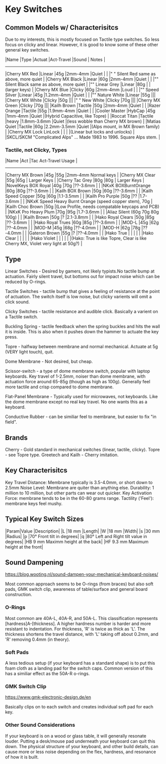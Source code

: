 # Key Switches

## Common Models w/ Characterisitcs

Due to my interests, this is mostly focused on Tactile type switches. So less focus on clicky and linear. However, it is good to know some of these other general key switches.

|Name            |Type    |Actuat  |Act-Travel  |Sound | Notes  |
________________________________________________________
|Cherry MX Red   |Linear  |45g     |2mm-4mm     |Quiet | |
|" " Silent Red      same as above, more quiet |
|Cherry MX Black |Linear  |60g     |2mm-4mm     |Quiet | |
|"" Silent Black     same as above, more quiet |
|"" Linear Grey  |Linear  |80g      | |           (larger keys) |
|Cherry MX Blue  |Clicky  |60g     |2mm-4mm     |Loud | |
|"" Speed Silver |Linear  |45g     |1.2mm-4mm   |Quiet | |
|"" Nature White |Linear  |55g     |||
|Cherry MX White |Clicky  |50g     |||
|" " New White   |Clicky  |70g     |||
|Cherry MX Green |Clicky  |70g     |||
|Kailh Brown     |Tactile |50g     |2mm-4mm     |Quiet | |
|Razer Orange    |Tactile |55g     |1.9mm-4mm   |Quiet | |
|Cooler Master   |HybCap  |45g     |1mm-4mm     |Quiet |(Hybrid Capacitive, like Topre) |
|Roccat Titan    |Tactile |heavy   |1.8mm-3.6mm |Quiet |(less wobble than Cherry MX brown) |
|Matias Quiet    |Tactile |60g     |2.2mm-3.5mm |Quiet |(Alps mount, in MX Brown family) |
|Cherry MX Lock   LinLock |        |            |      |(Linear but locks and unlocks) |
|SKCL/SKCM "Complicated Alps" ... Made 1983 to 1996. Square Alps stem. |

### Tactile, not Clicky, Types

|Name                |Act |Tac Act-Travel  Usage |
________________________________________________________
|Cherry MX Brown     |45g |55g |2mm-4mm     Normal keys |
|Cherry MX Clear     |55g |65g |            Larger Keys |
|Cherry Tac Grey     |80g |80g |            Larger Keys |
|NovelKeys BOX Royal |40g |70g |??-3.6mm | |
|NKxK BOXBurntOrange |60g |80g |??-3.6mm | |
|Kailh BOX Brown     |50g |60g |??-3.6mm | |
|Kailh Speed Copper  |50g |60g |1.1-3.5mm | |
|Kailh Pro Purple    |50g |??  |1.7-3.6mm | |
|NKxK Speed Heavy Burnt Orange (speed copper stem), 70g |
|Kailh Choc Brown    |50g |(Low Profile, needs compatable keycaps and PCB) |
|NKxK Pro Heavy Plum |70g |95g |1.7-3.6mm | |
|Aliaz Silent       (60g 70g 80g 100g) | |
|Kailh Brown         |50g |?   |2.1-3.8mm | |
|Hako Royal Clears   |50g |85g |??-3.6mm | |
|Hako Royal Trues    |60g |85g |??-3.6mm | |
|MOD-L               |45g |62g |??-4.0mm | |
|MOD-M               |45g |68g |??-4.0mm | |
|MOD-H               |62g |78g |??-4.0mm | |
|Gateron Brown       |55g |?   |??-4.0mm | |
|Hako True | | | | |
|Hako Clear | | | | |
|Hako Violet | | | | |
|(Hako: True is like Topre, Clear is like Cherry MX, Violet very light at 50g?) |

## Type

Linear Switches - Desired by gamers, not likely typists.No tactile bump at actuation. Fairly silent travel, but bottoms out for impact noise which can be reduced by O-rings.

Tactile Switches - tactile bump that gives a feeling of resistance at the point of actuation. The switch itself is low noise, but clicky varients will omit a click sound.

Clicky Switches - tactile resistance and audible click. Basically a varient on a Tactile switch.

Buckling Spring - tactile feedback when the spring buckles and hits the wall it is inside. This is also when it pushes down the hammer to actuate the key press.

Topre - halfway between membrane and normal mechanical. Actuate at 5g (VERY light touch), quit.

Dome Membrane - Not desired, but cheap.

Scissor-switch - a type of dome membrane switch, popular with laptop keyboards. Key travel of 1-2.5mm, noiser than dome membrane, with actuation force around 65-85g (though as high as 100g). Generally feel more tactile and crisp compared to dome membrane.

Flat-Panel Membrane - Typically used for microwaves, not keyboards. Like the dome membrane except no real key travel. No one wants this as a keyboard.

Conductive Rubber - can be similiar feel to membrane, but easier to fix "in field".

## Brands

Cherry - Gold standard in mechanical switches (linear, tactile, clicky).
Topre - see Topre type.
Greetech and Kailh - Cherry imitation.

## Key Characterisitcs

Key Travel Distance: Membrane typically is 3.5-4.0mm, or short down to 2.5mm
Noise Level: Membrane are quiter than anything else.
Durability: 1 million to 10 million, but other parts can wear out quicker.
Key Activation Force: membrane tends to be in the 60-80 grams range.
Tactility ('Feel'): membrane keys feel mushy.

## Typical Key Switch Sizes

|Param|Value  |Description|
|L    |18 mm  |Length|
|W    |18 mm  |Width|
|s    |30 mm  |Radius|
|p     |70° Front tilt in degrees|
|q     |80° Left and Right tilt value in degrees|
|HB     9 mm  Maximm height at the back|
|HF     9.3 mm  Maximum height at the front|

## Sound Dampening

https://blog.wooting.nl/sound-dampen-your-mechanical-keyboard-noises/

Most common approach seems to be O-rings (from braces) but also soft pads, GMK switch clip, awareness of table/surface and general board construction.

### O-Rings

Most common are 40A-L, 40A-R, and 50A-L. This classification represents [hardness]A-[thickness]. A higher hardness number is harder and more resistant to indentation. For thickness, 'R' is twice as thick as 'L'. The thickness shortens the travel distance, with 'L' taking off about 0.2mm, and 'R' removing 0.4mm (in theory).

### Soft Pads

A less tedious setup (if your keyboard has a standard shape) is to put this foam cloth as a landing pad for the switch caps. Common version of this has a similiar effect as the 50A-R o-rings.

### GMK Switch Clip

https://www.gmk-electronic-design.de/en

Basically clips on to each switch and creates individual soft pad for each key.

### Other Sound Considerations

If your keyboard is on a wood or glass table, it will generally resonate louder. Putting a desk/mouse pad underneath your keyboard can quit this down. The physical structure of your keyboard, and other build details, can cause more or less noise depending on the flex, hardness, and resonance of how it is built.
